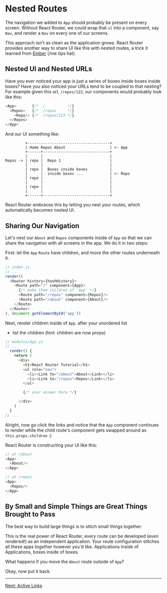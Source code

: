 # Nested Routes

The navigation we added to `App` should probably be present on every
screen. Without React Router, we could wrap that `ul` into a
component, say `Nav`, and render a `Nav` on every one of our screens.

This approach isn't as clean as the application grows. React Router
provides another way to share UI like this with nested routes, a trick
it learned from [Ember](http://emberjs.com) (/me tips hat).

## Nested UI and Nested URLs

Have you ever noticed your app is just a series of boxes inside boxes
inside boxes? Have you also noticed your URLs tend to be coupled to that
nesting? For example given this url, `/repos/123`, our
components would probably look like this:

```js
<App>       {/*  /          */}
  <Repos>   {/*  /repos     */}
    <Repo/> {/*  /repos/123 */}
  </Repos>
</App>
```

And our UI something like:

```
         +-------------------------------------+
         | Home Repos About                    | <- App
         +------+------------------------------+
         |      |                              |
Repos -> | repo |  Repo 1                      |
         |      |                              |
         | repo |  Boxes inside boxes          |
         |      |  inside boxes ...            | <- Repo
         | repo |                              |
         |      |                              |
         | repo |                              |
         |      |                              |
         +------+------------------------------+
```

React Router embraces this by letting you nest your routes, which
automatically becomes nested UI.

## Sharing Our Navigation

Let's nest our `About` and `Repos` components inside of `App` so that we
can share the navigation with all screens in the app. We do it in two
steps:

First: let the `App` `Route` have children, and move the other routes
underneath it.

```js
// index.js
// ...
render((
  <Router history={hashHistory}>
    <Route path="/" component={App}>
      {/* make them children of `App` */}
      <Route path="/repos" component={Repos}/>
      <Route path="/about" component={About}/>
    </Route>
  </Router>
), document.getElementById('app'))
```

Next, render children inside of `App`.
after your unordered list
 - list the children (hint: children are now props)

```js
// modules/App.js
// ...
  render() {
    return (
      <div>
        <h1>React Router Tutorial</h1>
        <ul role="nav">
          <li><Link to="/about">About</Link></li>
          <li><Link to="/repos">Repos</Link></li>
        </ul>

        {/* your answer here */}

      </div>
    )
  }
// ...
```

Alright, now go click the links and notice that the `App` component
continues to render while the child route's component gets swapped
around as `this.props.children` :)

React Router is constructing your UI like this:

```js
// at /about
<App>
  <About/>
</App>

// at /repos
<App>
  <Repos/>
</App>
```

## By Small and Simple Things are Great Things Brought to Pass

The best way to build large things is to stitch small things together.

This is the real power of React Router, every route can be developed
(even rendered!) as an independent application. Your route configuration
stitches all these apps together however you'd like.  Applications
inside of Applications, boxes inside of boxes.

What happens if you move the `About` route outside of `App`?

Okay, now put it back.

---

[Next: Active Links](../05-active-links/)
